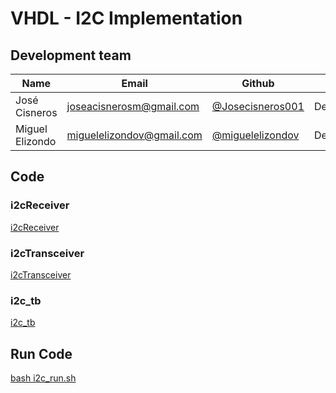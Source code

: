 # VHDL - I2C Implementation 

## Development team

| Name | Email | Github | Role |
| ---- | ----- | ------ | ---- |
| José Cisneros	 | [joseacisnerosm@gmail.com](mailto:joseacisnerosm@gmail.com) | [@Josecisneros001](https://github.com/Josecisneros001) | Developer |
| Miguel Elizondo | [miguelelizondov@gmail.com](mailto:miguelelizondov@gmail.com) | [@miguelelizondov](https://github.com/miguelelizondov) | Developer |

## Code 
### i2cReceiver 
 [i2cReceiver](i2cReceiver.vhdl)
### i2cTransceiver
 [i2cTransceiver](i2cTransceiver.vhdl)
### i2c_tb
 [i2c_tb](i2c_tb.vhdl)

## Run Code
 [bash i2c_run.sh](i2c_run.sh)
